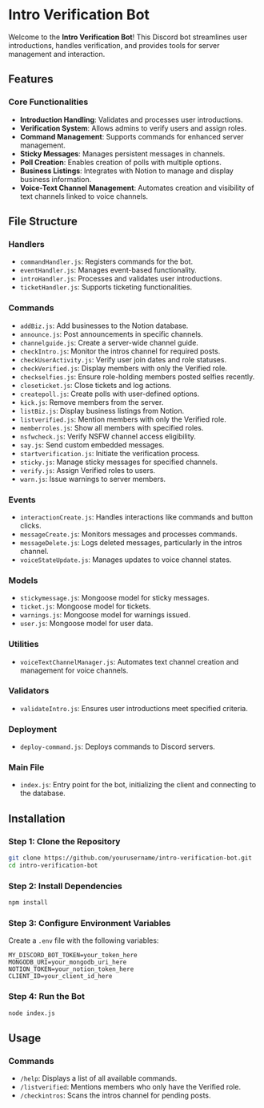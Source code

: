 # Intro Verification Bot

<div class="description">
Welcome to the <strong>Intro Verification Bot</strong>! This Discord bot streamlines user introductions, handles verification, and provides tools for server management and interaction.
</div>

## Features

### Core Functionalities
- **Introduction Handling**: Validates and processes user introductions.
- **Verification System**: Allows admins to verify users and assign roles.
- **Command Management**: Supports commands for enhanced server management.
- **Sticky Messages**: Manages persistent messages in channels.
- **Poll Creation**: Enables creation of polls with multiple options.
- **Business Listings**: Integrates with Notion to manage and display business information.
- **Voice-Text Channel Management**: Automates creation and visibility of text channels linked to voice channels.

## File Structure

### Handlers
- `commandHandler.js`: Registers commands for the bot.
- `eventHandler.js`: Manages event-based functionality.
- `introHandler.js`: Processes and validates user introductions.
- `ticketHandler.js`: Supports ticketing functionalities.

### Commands
- `addBiz.js`: Add businesses to the Notion database.
- `announce.js`: Post announcements in specific channels.
- `channelguide.js`: Create a server-wide channel guide.
- `checkIntro.js`: Monitor the intros channel for required posts.
- `checkUserActivity.js`: Verify user join dates and role statuses.
- `checkVerified.js`: Display members with only the Verified role.
- `checkselfies.js`: Ensure role-holding members posted selfies recently.
- `closeticket.js`: Close tickets and log actions.
- `createpoll.js`: Create polls with user-defined options.
- `kick.js`: Remove members from the server.
- `listBiz.js`: Display business listings from Notion.
- `listverified.js`: Mention members with only the Verified role.
- `memberroles.js`: Show all members with specified roles.
- `nsfwcheck.js`: Verify NSFW channel access eligibility.
- `say.js`: Send custom embedded messages.
- `startverification.js`: Initiate the verification process.
- `sticky.js`: Manage sticky messages for specified channels.
- `verify.js`: Assign Verified roles to users.
- `warn.js`: Issue warnings to server members.

### Events
- `interactionCreate.js`: Handles interactions like commands and button clicks.
- `messageCreate.js`: Monitors messages and processes commands.
- `messageDelete.js`: Logs deleted messages, particularly in the intros channel.
- `voiceStateUpdate.js`: Manages updates to voice channel states.

### Models
- `stickymessage.js`: Mongoose model for sticky messages.
- `ticket.js`: Mongoose model for tickets.
- `warnings.js`: Mongoose model for warnings issued.
- `user.js`: Mongoose model for user data.

### Utilities
- `voiceTextChannelManager.js`: Automates text channel creation and management for voice channels.

### Validators
- `validateIntro.js`: Ensures user introductions meet specified criteria.

### Deployment
- `deploy-command.js`: Deploys commands to Discord servers.

### Main File
- `index.js`: Entry point for the bot, initializing the client and connecting to the database.

## Installation

### Step 1: Clone the Repository
```bash
git clone https://github.com/yourusername/intro-verification-bot.git
cd intro-verification-bot
```

### Step 2: Install Dependencies
```bash
npm install
```

### Step 3: Configure Environment Variables
Create a `.env` file with the following variables:
```plaintext
MY_DISCORD_BOT_TOKEN=your_token_here
MONGODB_URI=your_mongodb_uri_here
NOTION_TOKEN=your_notion_token_here
CLIENT_ID=your_client_id_here
```

### Step 4: Run the Bot
```bash
node index.js
```

## Usage

### Commands
- `/help`: Displays a list of all available commands.
- `/listverified`: Mentions members who only have the Verified role.
- `/checkintros`: Scans the intros channel for pending posts.
